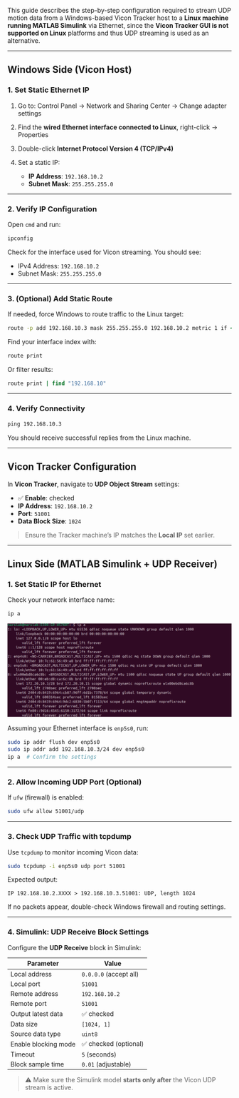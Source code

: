 This guide describes the step-by-step configuration required to stream UDP motion data from a Windows-based Vicon Tracker host to a **Linux machine running MATLAB Simulink** via Ethernet, since the **Vicon Tracker GUI is not supported on Linux** platforms and thus UDP streaming is used as an alternative.

---

##  Windows Side (Vicon Host)

### 1. Set Static Ethernet IP

1. Go to: Control Panel → Network and Sharing Center → Change adapter settings
2. Find the **wired Ethernet interface connected to Linux**, right-click → Properties
3. Double-click **Internet Protocol Version 4 (TCP/IPv4)**
4. Set a static IP:

   * **IP Address**: `192.168.10.2`
   * **Subnet Mask**: `255.255.255.0`

---

### 2. Verify IP Configuration

Open `cmd` and run:

```cmd
ipconfig
```

Check for the interface used for Vicon streaming. You should see:

* IPv4 Address: `192.168.10.2`
* Subnet Mask: `255.255.255.0`

---

### 3. (Optional) Add Static Route

If needed, force Windows to route traffic to the Linux target:

```cmd
route -p add 192.168.10.3 mask 255.255.255.0 192.168.10.2 metric 1 if <InterfaceIndex>
```

Find your interface index with:

```cmd
route print
```

Or filter results:

```cmd
route print | find "192.168.10"
```

---

### 4. Verify Connectivity

```cmd
ping 192.168.10.3
```

You should receive successful replies from the Linux machine.

---

##  Vicon Tracker Configuration

In **Vicon Tracker**, navigate to **UDP Object Stream** settings:

* ✅ **Enable**: checked
* **IP Address**: `192.168.10.2`
* **Port**: `51001`
* **Data Block Size**: `1024`

> Ensure the Tracker machine’s IP matches the **Local IP** set earlier.

---

## Linux Side (MATLAB Simulink + UDP Receiver)

### 1. Set Static IP for Ethernet

Check your network interface name:

```bash
ip a
```

![](https://github.com/Lee-Chun-Yi/NCKU-Quadrotor-Navigation/blob/main/image/%E8%9E%A2%E5%B9%95%E6%93%B7%E5%8F%96%E7%95%AB%E9%9D%A2%202025-07-30%20233039.png)


Assuming your Ethernet interface is `enp5s0`, run:

```bash
sudo ip addr flush dev enp5s0
sudo ip addr add 192.168.10.3/24 dev enp5s0
ip a  # Confirm the settings
```

---

### 2. Allow Incoming UDP Port (Optional)

If `ufw` (firewall) is enabled:

```bash
sudo ufw allow 51001/udp
```

---

### 3. Check UDP Traffic with tcpdump

Use `tcpdump` to monitor incoming Vicon data:

```bash
sudo tcpdump -i enp5s0 udp port 51001
```

Expected output:

```
IP 192.168.10.2.XXXX > 192.168.10.3.51001: UDP, length 1024
```

If no packets appear, double-check Windows firewall and routing settings.

---

### 4. Simulink: UDP Receive Block Settings

Configure the **UDP Receive** block in Simulink:

| Parameter            | Value                  |
| -------------------- | ---------------------- |
| Local address        | `0.0.0.0` (accept all) |
| Local port           | `51001`                |
| Remote address       | `192.168.10.2`         |
| Remote port          | `51001`                |
| Output latest data   | ✅ checked              |
| Data size            | `[1024, 1]`            |
| Source data type     | `uint8`                |
| Enable blocking mode | ✅ checked (optional)   |
| Timeout              | `5` (seconds)          |
| Block sample time    | `0.01` (adjustable)    |

> ⚠️ Make sure the Simulink model **starts only after** the Vicon UDP stream is active.


